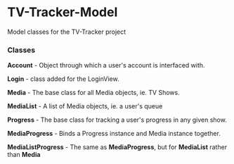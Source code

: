 TV-Tracker-Model
================

Model classes for the TV-Tracker project

### Classes

__Account__ - Object through which a user's account is interfaced with.

__Login__ - class added for the LoginView.

__Media__ - The base class for all Media objects, ie. TV Shows.

__MediaList__ - A list of Media objects, ie. a user's queue

__Progress__ - The base class for tracking a user's progress in any given show.

__MediaProgress__ - Binds a Progress instance and Media instance together.

__MediaListProgress__ - The same as __MediaProgress__, but for __MediaList__ rather than __Media__


